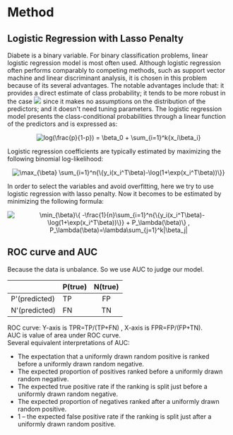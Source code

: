 

# Method   

## Logistic Regression with Lasso Penalty

Diabete is a binary variable. For binary classification problems, linear logistic regression model is most often used. 
Although logistic regression often performs comparably to competing methods, such as support vector machine and linear 
discriminant analysis, it is chosen in this problem because of its several advantages. The notable advantages include 
that: it provides a direct estimate of class probability; it tends to be more robust in the case ![](http://latex.codecogs.com/gif.latex?k>>n)
since it makes no assumptions on the distribution of the predictors; and it doesn't need tuning parameters. The logistic regression model presents the class-conditional probabilities through a linear function of the predictors and is expressed as:

<div align="center">
<img src="https://latex.codecogs.com/gif.latex?log(\frac{p}{1-p})&space;=&space;\beta_0&space;&plus;&space;\sum_{i=1}^k{x_i\beta_i}" title="log(\frac{p}{1-p}) = \beta_0 + \sum_{i=1}^k{x_i\beta_i}" />
</div>

Logistic regression coefficients are typically estimated by maximizing the following binomial log-likelihood:
<div align="center">
<img src="https://latex.codecogs.com/gif.latex?\max_{\beta}&space;\sum_{i=1}^n{\{y_i(x_i^T\beta)-\log(1&plus;\exp(x_i^T\beta))\}}" title="\max_{\beta} \sum_{i=1}^n{\{y_i(x_i^T\beta)-\log(1+\exp(x_i^T\beta))\}}" />
</div>

In order to select the variables and avoid overfitting, here we try to use logistic regression with lasso penalty.
Now it becomes to be estimated by minimizing the following formula:
<div align="center">
<img src="https://latex.codecogs.com/gif.latex?\min_{\beta}\{&space;-\frac{1}{n}\sum_{i=1}^n{\{y_i(x_i^T\beta)-\log(1&plus;\exp(x_i^T\beta))\}}&space;&plus;&space;P_\lambda(\beta)\}&space;,&space;P_\lambda(\beta)=\lambda\sum_{j=1}^k|\beta_j|" title="\min_{\beta}\{ -\frac{1}{n}\sum_{i=1}^n{\{y_i(x_i^T\beta)-\log(1+\exp(x_i^T\beta))\}} + P_\lambda(\beta)\} , P_\lambda(\beta)=\lambda\sum_{j=1}^k|\beta_j|" />
</div>

## ROC curve and AUC

Because the data is unbalance. So we use AUC to judge our model.

|  | P(true) |  N(true)|
| --------- | ---- | :-------: |
| P'(predicted) |TP|FP| 
| N'(predicted) |FN |TN | 

ROC curve: Y-axis is TPR=TP/(TP+FN) , X-axis is FPR=FP/(FP+TN).   
AUC is value of area under ROC curve.  
Several equivalent interpretations of AUC:
* The expectation that a uniformly drawn random positive is ranked before a uniformly drawn random negative.
* The expected proportion of positives ranked before a uniformly drawn random negative.
* The expected true positive rate if the ranking is split just before a uniformly drawn random negative.
* The expected proportion of negatives ranked after a uniformly drawn random positive.
* 1 – the expected false positive rate if the ranking is split just after a uniformly drawn random positive.

